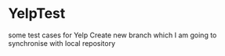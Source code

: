 # YelpTest
some test cases for Yelp 
Create new branch which I am going to synchronise with local repository
